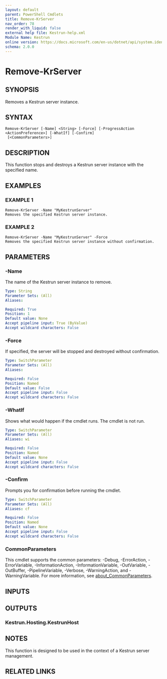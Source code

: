 ```yaml
---
layout: default
parent: PowerShell Cmdlets
title: Remove-KrServer
nav_order: 78
render_with_liquid: false
external help file: Kestrun-help.xml
Module Name: Kestrun
online version: https://docs.microsoft.com/en-us/dotnet/api/system.identitymodel.tokens.jwt.jwtsecuritytoken?view=azure-dotnet
schema: 2.0.0
---
```


# Remove-KrServer

## SYNOPSIS
Removes a Kestrun server instance.

## SYNTAX

```
Remove-KrServer [-Name] <String> [-Force] [-ProgressAction <ActionPreference>] [-WhatIf] [-Confirm]
 [<CommonParameters>]
```

## DESCRIPTION
This function stops and destroys a Kestrun server instance with the specified name.

## EXAMPLES

### EXAMPLE 1
```
Remove-KrServer -Name "MyKestrunServer"
Removes the specified Kestrun server instance.
```

### EXAMPLE 2
```
Remove-KrServer -Name "MyKestrunServer" -Force
Removes the specified Kestrun server instance without confirmation.
```

## PARAMETERS

### -Name
The name of the Kestrun server instance to remove.

```yaml
Type: String
Parameter Sets: (All)
Aliases:

Required: True
Position: 1
Default value: None
Accept pipeline input: True (ByValue)
Accept wildcard characters: False
```

### -Force
If specified, the server will be stopped and destroyed without confirmation.

```yaml
Type: SwitchParameter
Parameter Sets: (All)
Aliases:

Required: False
Position: Named
Default value: False
Accept pipeline input: False
Accept wildcard characters: False
```

### -WhatIf
Shows what would happen if the cmdlet runs.
The cmdlet is not run.

```yaml
Type: SwitchParameter
Parameter Sets: (All)
Aliases: wi

Required: False
Position: Named
Default value: None
Accept pipeline input: False
Accept wildcard characters: False
```

### -Confirm
Prompts you for confirmation before running the cmdlet.

```yaml
Type: SwitchParameter
Parameter Sets: (All)
Aliases: cf

Required: False
Position: Named
Default value: None
Accept pipeline input: False
Accept wildcard characters: False
```



### CommonParameters
This cmdlet supports the common parameters: -Debug, -ErrorAction, -ErrorVariable, -InformationAction, -InformationVariable, -OutVariable, -OutBuffer, -PipelineVariable, -Verbose, -WarningAction, and -WarningVariable. For more information, see [about_CommonParameters](http://go.microsoft.com/fwlink/?LinkID=113216).

## INPUTS

## OUTPUTS

### Kestrun.Hosting.KestrunHost
## NOTES
This function is designed to be used in the context of a Kestrun server management.

## RELATED LINKS
